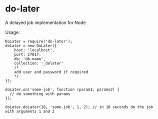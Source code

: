 do-later
========

A delayed job implementation for Node

Usage:

    DoLater = require('do-later');
    doLater = new DoLater({
        host: 'localhost',
        port: 27017,
        db: 'db-name',
        collection: '_dolater'
        /*
        add user and password if required
        */
    });

    doLater.on('some-job', function (param1, params2) {
      // do something with params
    });

    doLater.doLater(10, 'some-job', 1, 2); // in 10 seconds do the job with arguments 1 and 2
